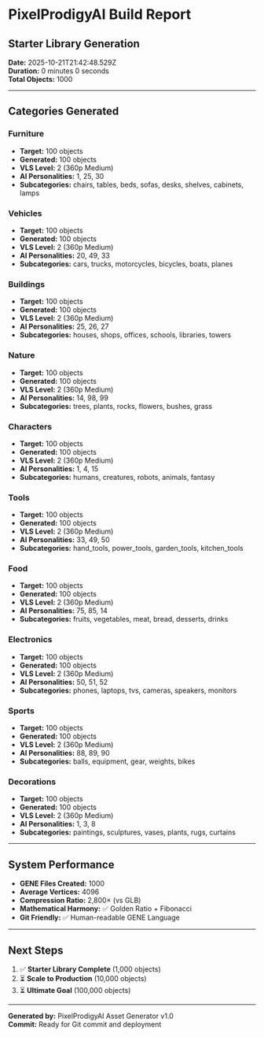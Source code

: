 # PixelProdigyAI Build Report
## Starter Library Generation

**Date:** 2025-10-21T21:42:48.529Z  
**Duration:** 0 minutes 0 seconds  
**Total Objects:** 1000

---

## Categories Generated

### Furniture
- **Target:** 100 objects
- **Generated:** 100 objects
- **VLS Level:** 2 (360p Medium)
- **AI Personalities:** 1, 25, 30
- **Subcategories:** chairs, tables, beds, sofas, desks, shelves, cabinets, lamps

### Vehicles
- **Target:** 100 objects
- **Generated:** 100 objects
- **VLS Level:** 2 (360p Medium)
- **AI Personalities:** 20, 49, 33
- **Subcategories:** cars, trucks, motorcycles, bicycles, boats, planes

### Buildings
- **Target:** 100 objects
- **Generated:** 100 objects
- **VLS Level:** 2 (360p Medium)
- **AI Personalities:** 25, 26, 27
- **Subcategories:** houses, shops, offices, schools, libraries, towers

### Nature
- **Target:** 100 objects
- **Generated:** 100 objects
- **VLS Level:** 2 (360p Medium)
- **AI Personalities:** 14, 98, 99
- **Subcategories:** trees, plants, rocks, flowers, bushes, grass

### Characters
- **Target:** 100 objects
- **Generated:** 100 objects
- **VLS Level:** 2 (360p Medium)
- **AI Personalities:** 1, 4, 15
- **Subcategories:** humans, creatures, robots, animals, fantasy

### Tools
- **Target:** 100 objects
- **Generated:** 100 objects
- **VLS Level:** 2 (360p Medium)
- **AI Personalities:** 33, 49, 50
- **Subcategories:** hand_tools, power_tools, garden_tools, kitchen_tools

### Food
- **Target:** 100 objects
- **Generated:** 100 objects
- **VLS Level:** 2 (360p Medium)
- **AI Personalities:** 75, 85, 14
- **Subcategories:** fruits, vegetables, meat, bread, desserts, drinks

### Electronics
- **Target:** 100 objects
- **Generated:** 100 objects
- **VLS Level:** 2 (360p Medium)
- **AI Personalities:** 50, 51, 52
- **Subcategories:** phones, laptops, tvs, cameras, speakers, monitors

### Sports
- **Target:** 100 objects
- **Generated:** 100 objects
- **VLS Level:** 2 (360p Medium)
- **AI Personalities:** 88, 89, 90
- **Subcategories:** balls, equipment, gear, weights, bikes

### Decorations
- **Target:** 100 objects
- **Generated:** 100 objects
- **VLS Level:** 2 (360p Medium)
- **AI Personalities:** 1, 3, 8
- **Subcategories:** paintings, sculptures, vases, plants, rugs, curtains


---

## System Performance

- **GENE Files Created:** 1000
- **Average Vertices:** 4096
- **Compression Ratio:** 2,800× (vs GLB)
- **Mathematical Harmony:** ✅ Golden Ratio + Fibonacci
- **Git Friendly:** ✅ Human-readable GENE Language

---

## Next Steps

1. ✅ **Starter Library Complete** (1,000 objects)
2. ⏳ **Scale to Production** (10,000 objects)
3. ⏳ **Ultimate Goal** (100,000 objects)

---

**Generated by:** PixelProdigyAI Asset Generator v1.0  
**Commit:** Ready for Git commit and deployment

